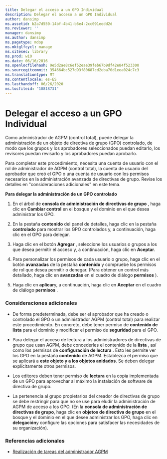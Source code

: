 ```yaml
---
title: Delegar el acceso a un GPO Individual
description: Delegar el acceso a un GPO Individual
author: dansimp
ms.assetid: b2a7d550-14bf-4b41-b6e4-2cc091eedd2d
ms.reviewer: ''
manager: dansimp
ms.author: dansimp
ms.pagetype: mdop
ms.mktglfcycl: manage
ms.sitesec: library
ms.prod: w10
ms.date: 06/16/2016
ms.openlocfilehash: 9e5d2ae8c6ef52eae39feb67b9df42e84f523300
ms.sourcegitcommit: 354664bc527d93f80687cd2eba70d1eea024c7c3
ms.translationtype: MT
ms.contentlocale: es-ES
ms.lasthandoff: 06/26/2020
ms.locfileid: "10818731"
---
```

# Delegar el acceso a un GPO Individual


Como administrador de AGPM (control total), puede delegar la administración de un objeto de directiva de grupo (GPO) controlado, de modo que los grupos y los aprobadores seleccionados puedan editarlo, los revisores puedan revisarlo y los aprobadores puedan aprobarlo.

Para completar este procedimiento, necesita una cuenta de usuario con el rol de administrador de AGPM (control total), la cuenta de usuario del aprobador que creó el GPO o una cuenta de usuario con los permisos necesarios en la administración avanzada de directivas de grupo. Revise los detalles en "consideraciones adicionales" en este tema.

**Para delegar la administración de un GPO controlado**

1.  En el árbol de **consola de administración de directivas de grupo** , haga clic en **Cambiar control** en el bosque y el dominio en el que desea administrar los GPO.

2.  En la pestaña **contenido** del panel de detalles, haga clic en la pestaña **controlado** para mostrar los GPO controlados y, a continuación, haga clic en el GPO para delegar.

3.  Haga clic en el botón **Agregar** , seleccione los usuarios o grupos a los que desea permitir el acceso y, a continuación, haga clic en **Aceptar**.

4.  Para personalizar los permisos de cada usuario o grupo, haga clic en el botón **avanzadas** de la pestaña **contenido** y compruebe los permisos de rol que desea permitir o denegar. (Para obtener un control más detallado, haga clic en **avanzadas** en el cuadro de diálogo **permisos** ).

5.  Haga clic en **aplicar**y, a continuación, haga clic en **Aceptar** en el cuadro de diálogo **permisos** .

### Consideraciones adicionales

-   De forma predeterminada, debe ser el aprobador que ha creado o controlado el GPO o un administrador AGPM (control total) para realizar este procedimiento. En concreto, debe tener permiso de **contenido de lista** para el dominio y modificar el permiso de **seguridad** para el GPO.

-   Para delegar el acceso de lectura a los administradores de directivas de grupo que usan AGPM, debe concederles el contenido de la **lista** , así como los permisos de **configuración de lectura** . Esto les permite ver los GPO en la pestaña **contenido** de AGPM. Establezca el permiso que se aplicará a **este objeto y a los objetos anidados**. Se deben delegar explícitamente otros permisos.

-   Los editores deben tener permiso de **lectura** en la copia implementada de un GPO para aprovechar al máximo la instalación de software de directiva de grupo.

-   La pertenencia al grupo propietarios del creador de directivas de grupo se debe restringir para que no se use para eludir la administración de AGPM de acceso a los GPO. (En la **consola de administración de directivas de grupo**, haga clic en **objetos de directiva de grupo** en el bosque y el dominio en el que desee administrar los GPO, haga clic en **delegación**y configure las opciones para satisfacer las necesidades de su organización).

### Referencias adicionales

-   [Realización de tareas del administrador AGPM](performing-agpm-administrator-tasks.md)

 

 





